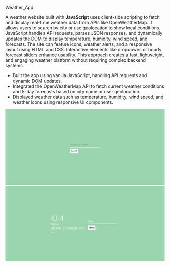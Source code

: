 Weather_App

A weather website built with **JavaScript** uses client-side scripting to fetch and display real-time weather data from APIs like OpenWeatherMap. 
It allows users to search by city or use geolocation to show local conditions. JavaScript handles API requests, parses JSON responses, 
and dynamically updates the DOM to display temperature, humidity, wind speed, and forecasts. The site can feature icons, weather alerts, and a responsive layout using HTML and CSS. 
Interactive elements like dropdowns or hourly forecast sliders enhance usability. This approach creates a fast, lightweight, and engaging weather platform without requiring complex backend systems.

- Built the app using vanilla JavaScript, handling API requests and dynamic DOM updates.
- Integrated the OpenWeatherMap API to fetch current weather conditions and 5-day forecasts based on city name or user geolocation.
- Displayed weather data such as temperature, humidity, wind speed, and weather icons using responsive UI components.

![image alt](https://github.com/Abdelrahman-Saleh002/Weather_website/blob/8e8cd5a9fbc94d12a9e5ff49cf6d773503aad192/Screenshot%201.png)
![image alt](https://github.com/Abdelrahman-Saleh002/Weather_website/blob/8e8cd5a9fbc94d12a9e5ff49cf6d773503aad192/Screenshot%202.png)
